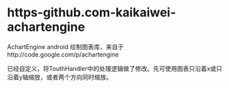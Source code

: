 # https-github.com-kaikaiwei-achartengine
AchartEngine
android 绘制图表库，来自于http://code.google.com/p/achartengine

已经自定义，将TouthHandler中的处理逻辑做了修改。先可使用图表只沿着x或只沿着y轴缩放，或者两个方向同时缩放。


